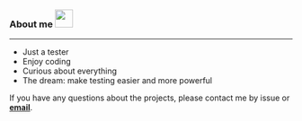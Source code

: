### About me <img src="https://github.githubassets.com/images/modules/site/sponsors/pixel-mona-heart.gif" width="32" height="32"></img>

***
* Just a tester
* Enjoy coding
* Curious about everything
* The dream: make testing easier and more powerful

If you have any questions about the projects, please contact me by issue or **[email](476747909@qq.com)**.

<!-- [![Anurag's github stats](https://github-readme-stats.vercel.app/api?username=ASCII13)](https://github.com/anuraghazra/github-readme-stats) -->


<!--
**ASCII13/ASCII13** is a ✨ _special_ ✨ repository because its `README.md` (this file) appears on your GitHub profile.

Here are some ideas to get you started:

- 🔭 I’m currently working on ...
- 🌱 I’m currently learning ...
- 👯 I’m looking to collaborate on ...
- 🤔 I’m looking for help with ...
- 💬 Ask me about ...
- 📫 How to reach me: ...
- 😄 Pronouns: ...
- ⚡ Fun fact: ...
-->
